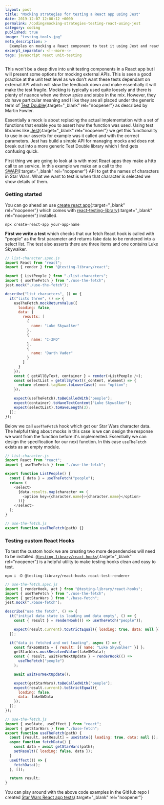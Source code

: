 ```yaml
---
layout: post
title: "Mocking strategies for testing a React app using Jest"
date: 2019-12-07 12:00:12 +0000
permalink: /coding/mocking-strategies-testing-react-using-jest
category: coding
published: true
image: "testing-tools.jpg"
meta_description: >
  Examples on mocking a React component to test it using Jest and react-testing-library
excerpt_separator: <!--more-->
tags: javascript react unit-testing
---
```


This won't be a deep dive into unit testing components in a React app but I will present some options for mocking external APIs. This is seen a good practice at the unit test level as we don't want these tests dependant on external API which will slow the feedback down and make essentially it will make the test fragile. Mocking is typically used quite loosely and there is plenty of nuance when we throw _spies_ and _stubs_ in the mix. However, they do have particular meaning and I like they are all placed under the generic term of [Test Double](https://martinfowler.com/bliki/TestDouble.html){:target="\_blank" rel="noopener"} as described by Martin Fowler.

Essentially a mock is about replacing the actual implementation with a set of functions that enable you to assert how the function was used. Using test libraries like [Jest](https://jestjs.io/docs/en/mock-functions){:target="\_blank" rel="noopener"} we get this functionality to use in our asserts for example was it called and with the correct parameters. Jest has build a simple API for managing mocks and does not break out into a more generic Test Double library which I find gets confusing quick.

<!--more-->

First thing we are going to look at is with most React apps they make a http call to an service. In this example we make an a call to the [SWAPI](https://swapi.co/){:target="\_blank" rel="noopener"} API to get the names of characters in Star Wars. What we want to test is when that character is selected we show details of them.

### Getting started

You can go ahead an use [create react app](https://github.com/facebook/create-react-app){:target="\_blank" rel="noopener"} which comes with [react-testing-library](https://github.com/testing-library/react-testing-library){:target="\_blank" rel="noopener"} installed.

```
npx create-react-app your-app-name
```


**First we write a test** which checks that our fetch React hook is called with "people" as the first parameter and returns fake data to be rendered into a select list. The test also asserts there are three items and one contains Luke Skywalker.

```javascript
// list-character.spec.js
import React from "react";
import { render } from "@testing-library/react";

import { ListPeople } from "./list-characters";
import { useTheFetch } from "./use-the-fetch";
jest.mock("./use-the-fetch");

describe("list characters", () => {
  it("lists three", () => {
    useTheFetch.mockReturnValue({
      loading: false,
      data: {
        results: [
          {
            name: "Luke Skywalker"
          },
          {
            name: "C-3PO"
          },
          {
            name: "Darth Vader"
          }
        ]
      }
    });
    const { getAllByText, container } = render(<ListPeople />);
    const selectList = getAllByText((_content, element) => {
      return element.tagName.toLowerCase() === "option";
    });

    expect(useTheFetch).toBeCalledWith("people");
    expect(container).toHaveTextContent("Luke Skywalker");
    expect(selectList).toHaveLength(3);
  });
});
```

Below we call `useTheFetch` hook which get our Star Wars character data. The helpful thing about mocks in this case is we can design the response we want from the function before it's implemented. Essentially we can design the specification for our next function. In this case `useTheFetch` exists as an empty module. 

```javascript
// list-character.js
import React from "react";
import { useTheFetch } from "./use-the-fetch";

export function ListPeople() {
  const { data } = useTheFetch("people");
  return (
    <select>
      {data.results.map(character => (
        <option key={character.name}>{character.name}</option>
      ))}
    </select>
  );
}
```

```javascript
// use-the-fetch.js
export function useTheFetch(path) {}
```

### Testing custom React Hooks

To test the custom hook we are creating two more dependencies will need to be installed. [`@testing-library/react-hooks`](https://github.com/testing-library/react-hooks-testing-library){:target="\_blank" rel="noopener"} is a helpful utility to make testing hooks clean and easy to test.

```
npm i -D @testing-library/react-hooks react-test-renderer
```

```javascript
// use-the-fetch.spec.js
import { renderHook, act } from "@testing-library/react-hooks";
import { useTheFetch } from "./use-the-fetch";
import { getStarWars } from "./base-fetch";
jest.mock("./base-fetch");

describe("use the fetch", () => {
  it("initial data state is loading and data empty", () => {
    const { result } = renderHook(() => useTheFetch("people"));

    expect(result.current).toStrictEqual({ loading: true, data: null });
  });

  it("data is fetched and not loading", async () => {
    const fakeSWData = { result: [{ name: "Luke Skywalker" }] };
    getStarWars.mockResolvedValue(fakeSWData);
    const { result, waitForNextUpdate } = renderHook(() =>
      useTheFetch("people")
    );

    await waitForNextUpdate();

    expect(getStarWars).toBeCalledWith("people");
    expect(result.current).toStrictEqual({
      loading: false,
      data: fakeSWData
    });
  });
});
```

```javascript
// use-the-fetch.js
import { useState, useEffect } from "react";
import { getStarWars } from "./base-fetch";
export function useTheFetch(path) {
  const [result, setResult] = useState({ loading: true, data: null });
  async function fetchData() {
    const data = await getStarWars(path);
    setResult({ loading: false, data });
  }
  useEffect(() => {
    fetchData();
  }, []);

  return result;
}

```

You can play around with the above code examples in the GitHub repo I created [Star Wars React app tests](https://github.com/rkotze/starwars-react-app-tests){:target="\_blank" rel="noopener"}